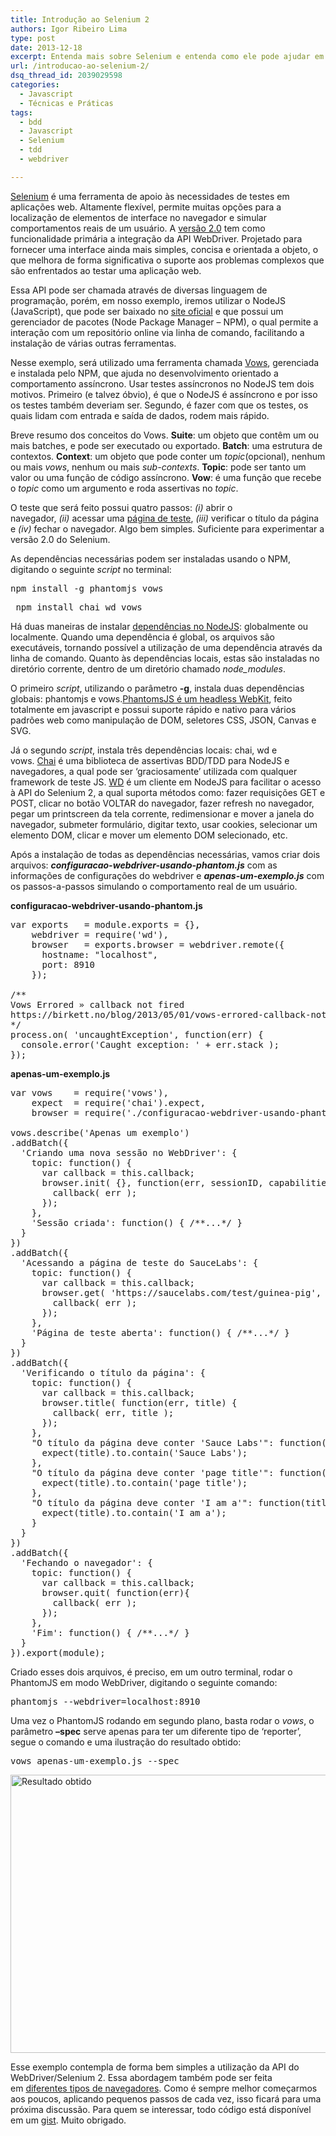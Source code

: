 ```yaml
---
title: Introdução ao Selenium 2
authors: Igor Ribeiro Lima
type: post
date: 2013-12-18
excerpt: Entenda mais sobre Selenium e entenda como ele pode ajudar em aplicações web.
url: /introducao-ao-selenium-2/
dsq_thread_id: 2039029598
categories:
  - Javascript
  - Técnicas e Práticas
tags:
  - bdd
  - Javascript
  - Selenium
  - tdd
  - webdriver

---
```

[Selenium][1] é uma ferramenta de apoio às necessidades de testes em aplicações web. Altamente flexível, permite muitas opções para a localização de elementos de interface no navegador e simular comportamentos reais de um usuário. A [versão 2.0][2] tem como funcionalidade primária a integração da API WebDriver. Projetado para fornecer uma interface ainda mais simples, concisa e orientada a objeto, o que melhora de forma significativa o suporte aos problemas complexos que são enfrentados ao testar uma aplicação web.

Essa API pode ser chamada através de diversas linguagem de programação, porém, em nosso exemplo, iremos utilizar o NodeJS (JavaScript), que pode ser baixado no [site oficial][3] e que possui um gerenciador de pacotes (Node Package Manager – NPM), o qual permite a interação com um repositório online via linha de comando, facilitando a instalação de várias outras ferramentas.

Nesse exemplo, será utilizado uma ferramenta chamada [Vows][4], gerenciada e instalada pelo NPM, que ajuda no desenvolvimento orientado a comportamento assíncrono. Usar testes assíncronos no NodeJS tem dois motivos. Primeiro (e talvez óbvio), é que o NodeJS é assíncrono e por isso os testes também deveriam ser. Segundo, é fazer com que os testes, os quais lidam com entrada e saída de dados, rodem mais rápido.

Breve resumo dos conceitos do Vows. **Suite**: um objeto que contêm um ou mais batches, e pode ser executado ou exportado. **Batch**: uma estrutura de contextos. **Context**: um objeto que pode conter um _topic_(opcional), nenhum ou mais _vows_, nenhum ou mais _sub-contexts_. **Topic**: pode ser tanto um valor ou uma função de código assíncrono. **Vow**: é uma função que recebe o _topic_ como um argumento e roda assertivas no _topic_.

O teste que será feito possui quatro passos: _(i)_ abrir o navegador, _(ii)_ acessar uma [página de teste][5], _(iii)_ verificar o título da página e _(iv)_ fechar o navegador. Algo bem simples. Suficiente para experimentar a versão 2.0 do Selenium.

As dependências necessárias podem ser instaladas usando o NPM, digitando o seguinte _script_ no terminal:

<pre class="lang-ssh">npm install -g phantomjs vows </pre>

<pre class="lang-ssh"> npm install chai wd vows </pre>

Há duas maneiras de instalar [dependências no NodeJS][6]: globalmente ou localmente. Quando uma dependência é global, os arquivos são executáveis, tornando possível a utilização de uma dependência através da linha de comando. Quanto às dependências locais, estas são instaladas no diretório corrente, dentro de um diretório chamado _node_modules_.

O primeiro _script_, utilizando o parâmetro **-g**, instala duas dependências globais: phantomjs e vows.[PhantomsJS é um headless WebKit][7], feito totalmente em javascript e possui suporte rápido e nativo para vários padrões web como manipulação de DOM, seletores CSS, JSON, Canvas e SVG.

Já o segundo _script_, instala três dependências locais: chai, wd e vows. [Chai][8] é uma biblioteca de assertivas BDD/TDD para NodeJS e navegadores, a qual pode ser &#8216;graciosamente&#8217; utilizada com qualquer framework de teste JS. [WD][9] é um cliente em NodeJS para facilitar o acesso à API do Selenium 2, a qual suporta métodos como: fazer requisições GET e POST, clicar no botão VOLTAR do navegador, fazer refresh no navegador, pegar um printscreen da tela corrente, redimensionar e mover a janela do navegador, submeter formulário, digitar texto, usar cookies, selecionar um elemento DOM, clicar e mover um elemento DOM selecionado, etc.

Após a instalação de todas as dependências necessárias, vamos criar dois arquivos: _**configuracao-webdriver-usando-phantom.js**_ com as informações de configurações do webdriver e _**apenas-um-exemplo.js**_ com os passos-a-passos simulando o comportamento real de um usuário.

**configuracao-webdriver-usando-phantom.js**

<pre class="lang-js">var exports   = module.exports = {},
    webdriver = require('wd'),
    browser   = exports.browser = webdriver.remote({
      hostname: "localhost",
      port: 8910
    });
 
/**
Vows Errored » callback not fired
https://birkett.no/blog/2013/05/01/vows-errored-callback-not-fired/
*/
process.on( 'uncaughtException', function(err) {
  console.error('Caught exception: ' + err.stack );
});
</pre>

**apenas-um-exemplo.js**

<pre class="lang-js">var vows    = require('vows'),
    expect  = require('chai').expect,
    browser = require('./configuracao-webdriver-usando-phantom.js').browser;
 
vows.describe('Apenas um exemplo')
.addBatch({
  'Criando uma nova sessão no WebDriver': {
    topic: function() {
      var callback = this.callback;
      browser.init( {}, function(err, sessionID, capabilities) {
        callback( err );
      });
    },
    'Sessão criada': function() { /**...*/ }
  }
})
.addBatch({
  'Acessando a página de teste do SauceLabs': {
    topic: function() {
      var callback = this.callback;
      browser.get( 'https://saucelabs.com/test/guinea-pig', function(err) {
        callback( err );
      });
    },
    'Página de teste aberta': function() { /**...*/ }
  }
})
.addBatch({
  'Verificando o título da página': {
    topic: function() {
      var callback = this.callback;
      browser.title( function(err, title) {
        callback( err, title );
      });
    },
    "O título da página deve conter 'Sauce Labs'": function(title) {
      expect(title).to.contain('Sauce Labs');
    },
    "O título da página deve conter 'page title'": function(title) {
      expect(title).to.contain('page title');
    },
    "O título da página deve conter 'I am a'": function(title) {
      expect(title).to.contain('I am a');
    }
  }
})
.addBatch({
  'Fechando o navegador': {
    topic: function() {
      var callback = this.callback;
      browser.quit( function(err){
        callback( err );
      });
    },
    'Fim': function() { /**...*/ }
  }
}).export(module);
</pre>

Criado esses dois arquivos, é preciso, em um outro terminal, rodar o PhantomJS em modo WebDriver, digitando o seguinte comando:

<pre class="lanh-ssh">phantomjs --webdriver=localhost:8910 </pre>

Uma vez o PhantomJS rodando em segundo plano, basta rodar o _vows_, o parâmetro **&#8211;spec** serve apenas para ter um diferente tipo de &#8216;reporter&#8217;, segue o comando e uma ilustração do resultado obtido:

<pre class="lang-ssh">vows apenas-um-exemplo.js --spec </pre>

<img class="aligncenter" alt="Resultado obtido" src="https://camo.githubusercontent.com/67da73c5f31ecbfaee938cf04056d96c4f2ada41/687474703a2f2f69313336382e70686f746f6275636b65742e636f6d2f616c62756d732f61673138322f69676f727269626569726f6c696d612f315f626173685f616e645f556d615f696e74726f647563636564696c6174696c64656f5f616f5f53656c656e69756d5f325f616e645f6170656e61732d756d2d6578656d706c6f6a735f6d646173685f696e74726f647563616f2d73656c656e69756d2d74776f2d31335f7a707334333166383131372e706e67" width="897" height="445" />

Esse exemplo contempla de forma bem simples a utilização da API do WebDriver/Selenium 2. Essa abordagem também pode ser feita em [diferentes tipos de navegadores][10]. Como é sempre melhor começarmos aos poucos, aplicando pequenos passos de cada vez, isso ficará para uma próxima discussão. Para quem se interessar, todo código está disponível em um [gist][11]. Muito obrigado.

 [1]: https://www.seleniumhq.org/docs/01_introducing_selenium.jsp "introdução ao selenium no site oficial"
 [2]: https://www.seleniumhq.org/docs/03_webdriver.jsp "introdução ao selenium webdriver no site oficial"
 [3]: https://nodejs.org/download/ "site oficial do NodeJS"
 [4]: https://vowsjs.org/ "site oficial do vows"
 [5]: https://saucelabs.com/test/guinea-pig "página oficial de teste do SauceLabs"
 [6]: https://blog.nodejs.org/2011/03/23/npm-1-0-global-vs-local-installation/ "artigo do blog oficial do NodeJS sobre os tipos de dependências"
 [7]: https://phantomjs.org/ "site oficial do PhantomJS"
 [8]: https://chaijs.com/ "site oficial do Chai"
 [9]: https://github.com/admc/wd "repositorio oficial do WebDriver no github"
 [10]: https://tableless.com.br/introducao-de-como-executar-testes-unitarios-em-diferentes-tipos-de-navegadores "introdução de como executar testes unitários em diferentes tipos de navegadores"
 [11]: https://gist.github.com/igorlima/7826752 "gist introduzindo o Selenium 2"